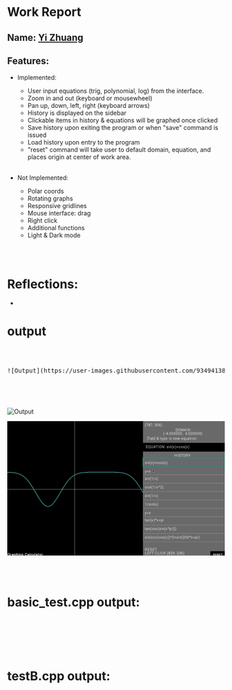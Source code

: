 
# Work Report

## Name: <ins> Yi Zhuang </ins>

## Features:
- Implemented:
  - User input equations (trig, polynomial, log) from the interface.
  - Zoom in and out (keyboard or mousewheel)
  - Pan up, down, left, right (keyboard arrows)
  - History is displayed on the sidebar
  - Clickable items in history & equations will be graphed once clicked 
  - Save history upon exiting the program or when "save" command is issued
  - Load history upon entry to the program
  - "reset" command will take user to default domain, equation, and places origin at center of work area.
<br><br>

- Not Implemented:
  - Polar coords
  - Rotating graphs
  - Responsive gridlines 
  - Mouse interface: drag
  - Right click 
  - Additional functions
  - Light & Dark mode


<br><br>



# Reflections:

- 

# **output**
<pre>
<br/><br/>
![Output](https://user-images.githubusercontent.com/93494138/224225831-03d2ec71-78fa-42d7-abbb-efff3d5200d6.png)

<br/><br/>
</pre>
![Output](https://user-images.githubusercontent.com/93494138/224225831-03d2ec71-78fa-42d7-abbb-efff3d5200d6.png)

![](gif.gif)


<br/><br/>

# basic_test.cpp output:
<pre>
<br/><br/><br/><br/>
</pre>
# testB.cpp output:
<pre>
<br/><br/><br/><br/>
</pre>


